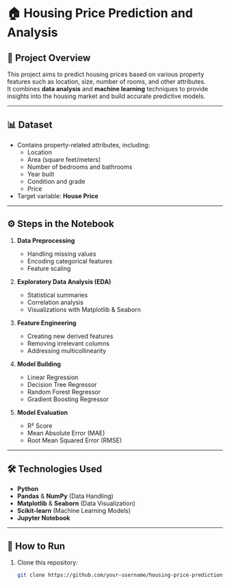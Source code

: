 # 🏠 Housing Price Prediction and Analysis

## 📌 Project Overview
This project aims to predict housing prices based on various property features such as location, size, number of rooms, and other attributes.  
It combines **data analysis** and **machine learning** techniques to provide insights into the housing market and build accurate predictive models.

---

## 📊 Dataset
- Contains property-related attributes, including:
  - Location
  - Area (square feet/meters)
  - Number of bedrooms and bathrooms
  - Year built
  - Condition and grade
  - Price
- Target variable: **House Price**

---

## ⚙️ Steps in the Notebook
1. **Data Preprocessing**
   - Handling missing values
   - Encoding categorical features
   - Feature scaling

2. **Exploratory Data Analysis (EDA)**
   - Statistical summaries
   - Correlation analysis
   - Visualizations with Matplotlib & Seaborn

3. **Feature Engineering**
   - Creating new derived features
   - Removing irrelevant columns
   - Addressing multicollinearity

4. **Model Building**
   - Linear Regression
   - Decision Tree Regressor
   - Random Forest Regressor
   - Gradient Boosting Regressor

5. **Model Evaluation**
   - R² Score
   - Mean Absolute Error (MAE)
   - Root Mean Squared Error (RMSE)

---

## 🛠️ Technologies Used
- **Python**
- **Pandas** & **NumPy** (Data Handling)
- **Matplotlib** & **Seaborn** (Data Visualization)
- **Scikit-learn** (Machine Learning Models)
- **Jupyter Notebook**

---

## 🚀 How to Run
1. Clone this repository:
   ```bash
   git clone https://github.com/your-username/housing-price-prediction.git
